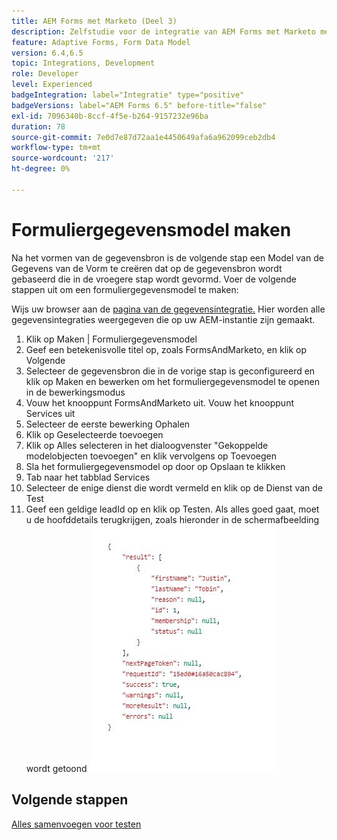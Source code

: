 ```yaml
---
title: AEM Forms met Marketo (Deel 3)
description: Zelfstudie voor de integratie van AEM Forms met Marketo met behulp van het AEM Forms-formuliergegevensmodel.
feature: Adaptive Forms, Form Data Model
version: 6.4,6.5
topic: Integrations, Development
role: Developer
level: Experienced
badgeIntegration: label="Integratie" type="positive"
badgeVersions: label="AEM Forms 6.5" before-title="false"
exl-id: 7096340b-8ccf-4f5e-b264-9157232e96ba
duration: 78
source-git-commit: 7e0d7e87d72aa1e4450649afa6a962099ceb2db4
workflow-type: tm+mt
source-wordcount: '217'
ht-degree: 0%

---
```


# Formuliergegevensmodel maken

Na het vormen van de gegevensbron is de volgende stap een Model van de Gegevens van de Vorm te creëren dat op de gegevensbron wordt gebaseerd die in de vroegere stap wordt gevormd. Voer de volgende stappen uit om een formuliergegevensmodel te maken:

Wijs uw browser aan de [ pagina van de gegevensintegratie.](http://localhost:4502/aem/forms.html/content/dam/formsanddocuments-fdm) Hier worden alle gegevensintegraties weergegeven die op uw AEM-instantie zijn gemaakt.

1. Klik op Maken | Formuliergegevensmodel
1. Geef een betekenisvolle titel op, zoals FormsAndMarketo, en klik op Volgende
1. Selecteer de gegevensbron die in de vorige stap is geconfigureerd en klik op Maken en bewerken om het formuliergegevensmodel te openen in de bewerkingsmodus
1. Vouw het knooppunt FormsAndMarketo uit. Vouw het knooppunt Services uit
1. Selecteer de eerste bewerking Ophalen
1. Klik op Geselecteerde toevoegen
1. Klik op Alles selecteren in het dialoogvenster &quot;Gekoppelde modelobjecten toevoegen&quot; en klik vervolgens op Toevoegen
1. Sla het formuliergegevensmodel op door op Opslaan te klikken
1. Tab naar het tabblad Services
1. Selecteer de enige dienst die wordt vermeld en klik op de Dienst van de Test
1. Geef een geldige leadId op en klik op Testen. Als alles goed gaat, moet u de hoofddetails terugkrijgen, zoals hieronder in de schermafbeelding wordt getoond
   ![ testresultaten ](assets/testresults.png)

## Volgende stappen

[Alles samenvoegen voor testen](./part4.md)
